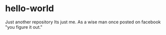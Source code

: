# hello-world
Just another repository
Its just me. As a wise man once posted on facebook "you figure it out."
